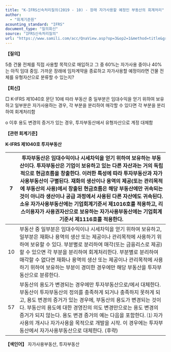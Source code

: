 ```yaml
---
title: "K-IFRS신속처리질의(2019 - 10) - 장래 자가사용할 예정인 부동산의 회계처리"
author:
  - "회계기준원"
acounting_standard: "IFRS"
document_type: "질의회신"
source: "IFRS신속처리질의"
url: "https://www.samili.com/acc/QnaView.asp?op=3&op2=1&method=title&group=2124-15;1&orgcode=3&searchword=&page=43&code=K%2DIFRS%EC%8B%A0%EC%86%8D%EC%B2%98%EB%A6%AC%EC%A7%88%EC%9D%98%2D10%3A201901"
---
```

**【질의】**

  

5층 건물 전체를 직접 사용할 목적으로 매입하고 그 중 60%는 자가사용 중이나 40%는 아직 임대 중임. 가까운 장래에 임차계약을 종료하고 자가사용할 예정이라면 건물 전체를 유형자산으로 분류할 수 있는지?

  
  

**【회신】**

  

□ K-IFRS 제1040호 문단 10에 따라 부동산 중 일부분은 임대수익을 얻기 위하여 보유하고 일부분은 자가사용하는 경우, 각 부분을 분리하여 매각할 수 있다면 각 부분을 분리하여 회계처리함

  

o 이후 용도 변경의 증거가 있는 경우, 투자부동산에서 유형자산으로 계정 대체함

  
  

**【관련 회계기준】**

  

**K-IFRS 제1040호 투자부동산**

| 7 | 투자부동산은 임대수익이나 시세차익을 얻기 위하여 보유하는 부동산이다. 투자부동산은 기업이 보유하고 있는 다른 자산과는 거의 독립적으로 현금흐름을 창출한다. 이러한 특성에 따라 투자부동산과 자가사용부동산이 구별된다. 재화의 생산이나 용역의 제공(또는 관리목적에 부동산의 사용)에서 창출된 현금흐름은 해당 부동산에만 귀속되는 것이 아니라 생산이나 공급 과정에서 사용된 다른 자산에도 귀속된다. 소유 자가사용부동산에는 기업회계기준서 제1016호를 적용하고, 리스이용자가 사용권자산으로 보유하는 자가사용부동산에는 기업회계기준서 제1116호를 적용한다. |
| --- | --- |
| 10 | 부동산 중 일부분은 임대수익이나 시세차익을 얻기 위하여 보유하고, 일부분은 재화나 용역의 생산 또는 제공이나 관리목적에 사용하기 위하여 보유할 수 있다. 부분별로 분리하여 매각(또는 금융리스로 제공)할 수 있으면 각 부분을 분리하여 회계처리한다. 부분별로 분리하여 매각할 수 없다면 재화나 용역의 생산 또는 제공이나 관리목적에 사용하기 위하여 보유하는 부분이 경미한 경우에만 해당 부동산을 투자부동산으로 분류한다. |
| 57 | 부동산의 용도가 변경되는 경우에만 투자부동산으로/에서 대체한다. 부동산이 투자부동산의 정의를 충족하게 되거나 충족하지 못하게 되고, 용도 변경의 증거가 있는 경우에, 부동산의 용도가 변경되는 것이다. 부동산의 용도에 대한 경영진의 의도 변경만으로는 용도 변경의 증거가 되지 않는다. 용도 변경 증거의 예는 다음을 포함한다.  ⑴ 자가사용의 개시나 자가사용을 목적으로 개발을 시작. 이 경우에는 투자부동산에서 자가사용부동산으로 대체한다. (후략) |

  
  

**【색인어】** 자가사용부동산, 투자부동산
